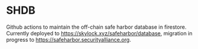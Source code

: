 # SHDB
Github actions to maintain the off-chain safe harbor database in firestore.  Currently deployed to https://skylock.xyz/safeharbor/database, migration in progress to https://safeharbor.securityalliance.org.
